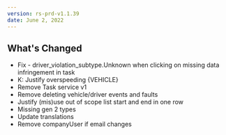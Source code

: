 ```yaml
---
version: rs-prd-v1.1.39
date: June 2, 2022
---
```


## What's Changed
* Fix - driver_violation_subtype.Unknown when clicking on missing data infringement in task
* K: Justify overspeeding {VEHICLE}
* Remove Task service v1
* Remove deleting vehicle/driver events and faults
* Justify (mis)use out of scope <vehicle> list start and end in one row
* Missing gen 2 types
* Update translations
* Remove companyUser if email changes